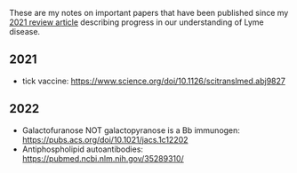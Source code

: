These are my notes on important papers that have been published since my [2021 review article](https://www.frontiersin.org/articles/10.3389/fmed.2021.666554/full) describing progress in our understanding of Lyme disease.
 
 
 ## 2021
 * tick vaccine: https://www.science.org/doi/10.1126/scitranslmed.abj9827
 
 ## 2022
 * Galactofuranose NOT galactopyranose is a Bb immunogen: https://pubs.acs.org/doi/10.1021/jacs.1c12202
 * Antiphospholipid autoantibodies: https://pubmed.ncbi.nlm.nih.gov/35289310/

																																															 
																																															 
